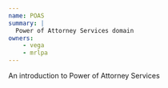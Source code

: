 ```yaml
---
name: POAS
summary: |
  Power of Attorney Services domain
owners:
    - vega
    - mrlpa
---
```


An introduction to Power of Attorney Services

<NodeGraph title="Domain Graph" />
